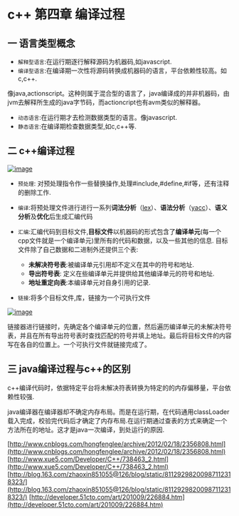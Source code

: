 c++ 第四章  编译过程
==========================

## 一 **语言类型概念**

+ `解释型语言`:在运行期逐行解释源码为机器码,如javascript.
+ `编译型语言`:在编译期一次性将源码转换成机器码的语言，平台依赖性较高。如c,c++.

像java,actionscript。这种则属于混合型的语言了，java编译成的并非机器码，由jvm去解释所生成的java字节码，而actioncript也有avm类似的解释器。

+ `动态语言`:在运行期才去检测数据类型的语言。像javascript.
+ `静态语言`:在编译期检查数据类型,如c,c++等.



## 二 **c++编译过程**

[![image](http://farwmarth.com/wp-content/uploads/2013/08/image_thumb11.png "image")](http://farwmarth.com/wp-content/uploads/2013/08/image11.png)

+ `预处理`: 对预处理指令作一些替换操作,处理#include,#define,#if等，还有注释的删除工作.
+ `编译`:将预处理文件进行进行一系列**词法分析**（[lex](http://en.wikipedia.org/wiki/Lex_(software))）、**语法分析**（[yacc](http://en.wikipedia.org/wiki/Yacc)）、**语义分析**及**优化**后生成汇编代码
+ `汇编`:汇编代码到目标文件,**目标文件**以机器码的形式包含了**编译单元**(每一个cpp文件就是一个编译单元)里所有的代码和数据，以及一些其他的信息.
目标文件除了自己数据和二进制外还提供三个表:

    + **未解决符号表**:被编译单元引用却不定义在其中的符号和地址.
    + **导出符号表**: 定义在些编译单元并提供给其他编译单元的符号和地址.
    + **地址重定向表**:本编译单元对自身引用的记录.

+ `链接`:将多个目标文件,库，链接为一个可执行文件

[![image](http://farwmarth.com/wp-content/uploads/2013/08/image_thumb12.png "image")](http://farwmarth.com/wp-content/uploads/2013/08/image12.png)

 链接器进行链接时，先确定各个编译单元的位置，然后遍历编译单元的未解决符号表，并且在所有导出符号表时查找匹配的符号并填上地址。最后将目标文件的内容写在各自的位置上。一个可执行文件就链接完成了。



## 三 **java编译过程与c++的区别**

c++编译代码时，依据特定平台将未解决符表转换为特定的的内存偏移量，平台依赖性较强.

java编译器在编译器却不确定内存布局。而是在运行期，在代码通用classLoader载入完成，校验完代码后才确定了内存布局.在运行期通过查表的方式来确定一个方法所在的地址。这才是java一次编译，到处运行的原因.



[http://www.cnblogs.com/hongfenglee/archive/2012/02/18/2356808.html](http://www.cnblogs.com/hongfenglee/archive/2012/02/18/2356808.html)
[http://www.xue5.com/Developer/C++/738463_2.html](http://www.xue5.com/Developer/C++/738463_2.html)
[http://blog.163.com/zhaoxin851055@126/blog/static/81129298200987112318323/](http://blog.163.com/zhaoxin851055@126/blog/static/81129298200987112318323/)
[http://developer.51cto.com/art/201009/226884.htm](http://developer.51cto.com/art/201009/226884.htm)